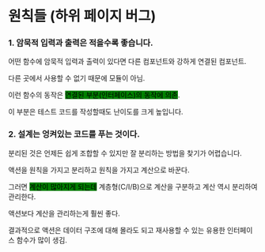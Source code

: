 # 원칙들 (하위 페이지 버그)



### 1. 암묵적 입력과 출력은 적을수록 좋습니다.



어떤 함수에 암묵적 입력과 출력이 있다면 다른 컴포넌트와 강하게 연결된 컴포넌트.

다른 곳에서 사용할 수 없기 때문에 모듈이 아님.

이런 함수의 동작은 <mark style="background-color:green;">연결된 부분(인터페이스)의 동작에 의존</mark>.



이 부분은 테스트 코드를 작성할때도 난이도를 크게 높입니다.



### 2. 설계는 엉켜있는 코드를 푸는 것이다.

분리된 것은 언제든 쉽게 조합할 수 있지만 잘 분리하는 방법을 찾기가 어렵습니다.





액션을 원칙을 가지고 분리하고 원칙을 가지고 계산으로 바꾼다.

그러면 <mark style="background-color:green;">계산이 많아지게 되는데</mark> 계층형(C/I/B)으로 계산을 구분하고 계산 역시 분리하여 관리한다.

액션보다 계산을 관리하는게 훨씬 좋다.



결과적으로 액션은 데이터 구조에 대해 몰라도 되고 재사용할 수 있는 유용한 인터페이스 함수가 많이 생김.
